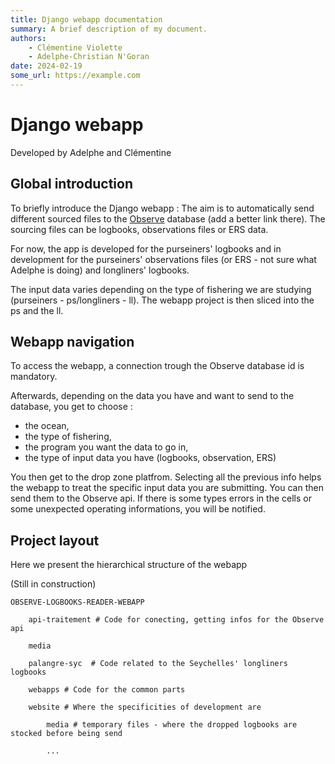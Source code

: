 ```yaml
---
title: Django webapp documentation
summary: A brief description of my document.
authors:
    - Clémentine Violette
    - Adelphe-Christian N'Goran
date: 2024-02-19
some_url: https://example.com
---
```


# Django webapp

Developed by Adelphe and Clémentine

## Global introduction

To briefly introduce the Django webapp : 
The aim is to automatically send different sourced files to the [Observe](https://umr-marbec.fr/en/the-observatories/ob7) database (add a better link there). 
The sourcing files can be logbooks, observations files or ERS data. 

For now, the app is developed for the purseiners' logbooks and in development for the purseiners' observations files (or ERS - not sure what Adelphe is doing) and longliners' logbooks. 

The input data varies depending on the type of fishering we are studying (purseiners - ps/longliners - ll). The webapp project is then sliced into the ps and the ll. 


## Webapp navigation

To access the webapp, a connection trough the Observe database id is mandatory. 

Afterwards, depending on the data you have and want to send to the database, you get to choose : 

* the ocean,
* the type of fishering,
* the program you want the data to go in, 
* the type of input data you have (logbooks, observation, ERS)

You then get to the drop zone platfrom. Selecting all the previous info helps the webapp to treat the specific input data you are submitting. You can then send them to the Observe api. If there is some types errors in the cells or some unexpected operating informations, you will be notified.


## Project layout

Here we present the hierarchical structure of the webapp

(Still in construction)

    OBSERVE-LOGBOOKS-READER-WEBAPP
        
        api-traitement # Code for conecting, getting infos for the Observe api

        media

        palangre-syc  # Code related to the Seychelles' longliners logbooks
        
        webapps # Code for the common parts 
        
        website # Where the specificities of development are
        
            media # temporary files - where the dropped logbooks are stocked before being send

            ...


